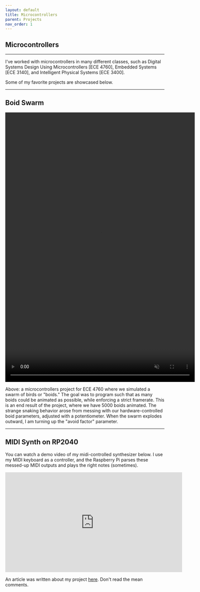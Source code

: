 ```yaml
---
layout: default
title: Microcontrollers
parent: Projects
nav_order: 1
---
```


## Microcontrollers

* * *

I've worked with microcontrollers in many different classes, such as Digital Systems Design Using Microcontrollers [ECE 4760], Embedded Systems [ECE 3140], and Intelligent Physical Systems [ECE 3400].

Some of my favorite projects are showcased below.

* * * 

## Boid Swarm


<video width="600" height="850" src="IMG_1996.MOV" type="video/mov" preload="auto" autoplay muted loop>
</video>

Above: a microcontrollers project for ECE 4760 where we simulated a swarm of birds or "boids." The goal was to program such that as many boids could be animated as possible, while enforcing a strict framerate. This is an end result of the project, where we have 5000 boids animated. The strange snaking behavior arose from messing with our hardware-controlled boid parameters, adjusted with a potentiometer. When the swarm explodes outward, I am turning up the "avoid factor" parameter.

* * * 

## MIDI Synth on RP2040

You can watch a demo video of my midi-controlled synthesizer below. I use my MIDI keyboard as a controller, and the Raspberry Pi parses these messed-up MIDI outputs and plays the right notes (sometimes). 

<iframe width="560" height="315" src="https://www.youtube.com/embed/gv6tslaxl0o?si=n0J7mK1j7EzVpdau" title="YouTube video player" frameborder="0" allow="accelerometer; autoplay; clipboard-write; encrypted-media; gyroscope; picture-in-picture; web-share" referrerpolicy="strict-origin-when-cross-origin" allowfullscreen></iframe>

An article was written about my project [here](https://hackaday.com/2023/12/22/raspberry-pi-pico-becomes-midi-compatible-synth/). Don't read the mean comments.